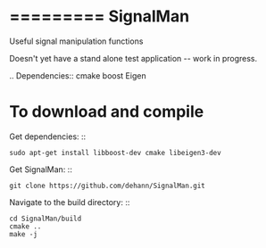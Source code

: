 =========
SignalMan
=========

Useful signal manipulation functions 

Doesn't yet have a stand alone test application -- work in progress.

.. Dependencies::
 cmake
 boost
 Eigen

To download and compile
=======================

Get dependencies:
::

    sudo apt-get install libboost-dev cmake libeigen3-dev

Get SignalMan:
::

    git clone https://github.com/dehann/SignalMan.git

Navigate to the build directory:
::

    cd SignalMan/build
    cmake ..
    make -j







